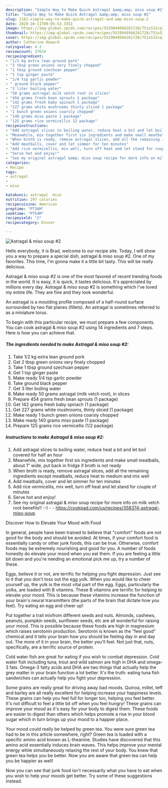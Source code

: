 ```yaml
---
description: "Simple Way to Make Quick Astragal &amp;amp; miso soup #2"
title: "Simple Way to Make Quick Astragal &amp;amp; miso soup #2"
slug: 1162-simple-way-to-make-quick-astragal-and-amp-miso-soup-2
date: 2020-10-11T09:05:53.335Z
image: https://img-global.cpcdn.com/recipes/5529049566281728/751x532cq70/astragal-miso-soup-2-recipe-main-photo.jpg
thumbnail: https://img-global.cpcdn.com/recipes/5529049566281728/751x532cq70/astragal-miso-soup-2-recipe-main-photo.jpg
cover: https://img-global.cpcdn.com/recipes/5529049566281728/751x532cq70/astragal-miso-soup-2-recipe-main-photo.jpg
author: Catherine Howard
ratingvalue: 4.2
reviewcount: 37634
recipeingredient:
- "1/2 kg extra lean ground pork"
- "2 tbsp green onions very finely chopped"
- "1 tbsp ground szechuan pepper"
- "1 tsp ginger paste"
- "1/4 tsp garlic powder"
- " ground black pepper"
- "3 liter boiling water"
- "50 grams astragal milk vetch root in slices"
- "454 grams fresh bean sprouts 1 package"
- "142 grams fresh baby spinach 1 package"
- "227 grams white mushrooms thinly sliced 1 package"
- "1 bunch green onions coarsly chopped"
- "140 grams miso paste 1 package"
- "125 grams rice vermicellis 12 package"
recipeinstructions:
- "Add astragal slices to boiling water, reduce heat a bit and let boil covered for half an hour"
- "Meanwhile, mix together first six ingredients and make small meatballs, about 1&#34; wide, put back in fridge if broth is not ready"
- "When broth is ready, remove astragal slices, add all the remaining ingredients except meatballs, reduce heat to medium and mix well"
- "Add meatballs, cover and let simmer for ten minutes"
- "Add rice vermicellis, mix well, turn off heat and let stand for couple of minutes"
- "Serve hot and enjoy!"
- "See my original astragal &amp; miso soup recipe for more info on milk vetch root benefits!! :-)  https://cookpad.com/us/recipes/358374-astragal-miso-soup"
categories:
- Recipe
tags:
- astragal
- 
- miso

katakunci: astragal  miso 
nutrition: 297 calories
recipecuisine: American
preptime: "PT36M"
cooktime: "PT54M"
recipeyield: "2"
recipecategory: Dinner

---
```



![Astragal &amp; miso soup #2](https://img-global.cpcdn.com/recipes/5529049566281728/751x532cq70/astragal-miso-soup-2-recipe-main-photo.jpg)

Hello everybody, it is Brad, welcome to our recipe site. Today, I will show you a way to prepare a special dish, astragal &amp; miso soup #2. One of my favorites. This time, I'm gonna make it a little bit tasty. This will be really delicious.

Astragal &amp; miso soup #2 is one of the most favored of recent trending foods in the world. It is easy, it is quick, it tastes delicious. It's appreciated by millions every day. Astragal &amp; miso soup #2 is something which I've loved my entire life. They are fine and they look wonderful.

An astragal is a moulding profile composed of a half-round surface surrounded by two flat planes (fillets). An astragal is sometimes referred to as a miniature torus.


To begin with this particular recipe, we must prepare a few components. You can cook astragal &amp; miso soup #2 using 14 ingredients and 7 steps. Here is how you can achieve that.

<!--inarticleads1-->

##### The ingredients needed to make Astragal &amp; miso soup #2:

1. Take 1/2 kg extra lean ground pork
1. Get 2 tbsp green onions very finely chopped
1. Take 1 tbsp ground szechuan pepper
1. Get 1 tsp ginger paste
1. Make ready 1/4 tsp garlic powder
1. Take  ground black pepper
1. Get 3 liter boiling water
1. Make ready 50 grams astragal (milk vetch root), in slices
1. Prepare 454 grams fresh bean sprouts (1 package)
1. Get 142 grams fresh baby spinach (1 package)
1. Get 227 grams white mushrooms, thinly sliced (1 package)
1. Make ready 1 bunch green onions coarsly chopped
1. Make ready 140 grams miso paste (1 package)
1. Prepare 125 grams rice vermicellis (1/2 package)




<!--inarticleads2-->

##### Instructions to make Astragal &amp; miso soup #2:

1. Add astragal slices to boiling water, reduce heat a bit and let boil covered for half an hour
1. Meanwhile, mix together first six ingredients and make small meatballs, about 1&#34; wide, put back in fridge if broth is not ready
1. When broth is ready, remove astragal slices, add all the remaining ingredients except meatballs, reduce heat to medium and mix well
1. Add meatballs, cover and let simmer for ten minutes
1. Add rice vermicellis, mix well, turn off heat and let stand for couple of minutes
1. Serve hot and enjoy!
1. See my original astragal &amp; miso soup recipe for more info on milk vetch root benefits!! :-) -  - https://cookpad.com/us/recipes/358374-astragal-miso-soup




Discover How to Elevate Your Mood with Food


In general, people have been trained to believe that "comfort" foods are not good for the body and should be avoided. At times, if your comfort food is essentially candy or other junk foods, this can be true. Otherwise, comfort foods may be extremely nourishing and good for you. A number of foods honestly do elevate your mood when you eat them. If you are feeling a little bit down and you're needing an emotional pick me up, try a number of these.

Eggs, believe it or not, are terrific for helping you fight depression. Just see to it that you don't toss out the egg yolk. When you would like to cheer yourself up, the yolk is the most vital part of the egg. Eggs, particularly the yolks, are loaded with B vitamins. These B vitamins are terrific for helping to elevate your mood. This is because these vitamins increase the function of your brain's neural transmitters (the parts of the brain that dictate how you feel). Try eating an egg and cheer up!

Put together a trail mixfrom different seeds and nuts. Almonds, cashews, peanuts, pumpkin seeds, sunflower seeds, etc are all wonderful for raising your mood. This is possible because these foods are high in magnesium which raises serotonin production. Serotonin is known as the "feel good" chemical and it tells your brain how you should be feeling day in and day out. The more of it in your brain, the better you'll feel. Not just that, nuts, specifically, are a terrific source of protein.

Cold water fish are great for eating if you wish to combat depression. Cold water fish including tuna, trout and wild salmon are high in DHA and omega-3 fats. Omega-3 fatty acids and DHA are two things that actually help the grey matter in your brain function a lot better. It's the truth: eating tuna fish sandwiches can actually help you fight your depression. 

Some grains are really great for driving away bad moods. Quinoa, millet, teff and barley are all really excellent for helping increase your happiness levels. These grains can help you feel full for longer too, helping you feel better. It's not difficult to feel a little bit off when you feel hungry! These grains can improve your mood as it's easy for your body to digest them. These foods are easier to digest than others which helps promote a rise in your blood sugar which in turn brings up your mood to a happier place.

Your mood could really be helped by green tea. You were sure green tea had to be in this article somewhere, right? Green tea is loaded with a specific amino acid known as L-theanine. Studies have discovered that this amino acid essentially induces brain waves. This helps improve your mental energy while simultaneously relaxing the rest of your body. You knew that green tea helps you be better. Now you are aware that green tea can help you be happier as well!

Now you can see that junk food isn't necessarily what you have to eat when you wish to help your moods get better. Try  some  of  these  suggestions  instead.

